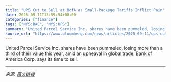 ```yaml
---
title: "UPS Cut to Sell at BofA as Small-Package Tariffs Inflict Pain"
date: 2025-09-11T13:59:54+08:00
categories: ["finance"]
tags: ["NYS:BAC", "NYS:UPS"]
summary: "United Parcel Service Inc. shares have been pummeled, losing more than a third of their value this year, amid an upheaval in global trade. Bank of America Corp. says its time to sell."
source_url: "https://www.bloomberg.com/news/articles/2025-09-11/ups-cut-to-sell-at-bofa-as-small-package-tariffs-inflict-pain"
---
```


United Parcel Service Inc. shares have been pummeled, losing more than a third of their value this year, amid an upheaval in global trade. Bank of America Corp. says its time to sell.

---

*来源: [原文链接](https://www.bloomberg.com/news/articles/2025-09-11/ups-cut-to-sell-at-bofa-as-small-package-tariffs-inflict-pain)*
